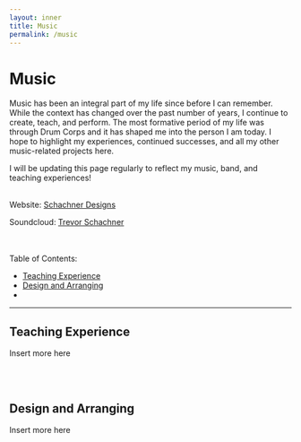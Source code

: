 ```yaml
---
layout: inner
title: Music
permalink: /music
---
```


# Music

Music has been an integral part of my life since before I can remember. While the context has changed over the past number of years, I continue to create, teach, and perform. The most formative period of my life was through Drum Corps and it has shaped me into the person I am today. I hope to highlight my experiences, continued successes, and all my other music-related projects here. 

I will be updating this page regularly to reflect my <span class="brandText">music, band, and teaching</span> experiences!
<br>
<br>

Website: <a href="https://trevorschachner.wixsite.com/mysite">Schachner Designs</a>

Soundcloud: <a href="https://soundcloud.com/trevor-schachner-56916757"> Trevor Schachner</a>  
<br>
<br>

Table of  Contents:
- [Teaching Experience](#teaching-experience)
- [Design and Arranging](#design-and-arranging)
- 

---

## Teaching Experience

Insert more here

<br>
<br>

## Design and Arranging
Insert more here